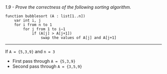 *1.9 - Prove the correctness of the following sorting algorithm.*
```
function bubblesort (A : list[1..n])
    var int i, j
    for i from n to 1
        for j from 1 to i−1
            if (A[j] > A[j+1])
                swap the values of A[j] and A[j+1]
```
***

If `A = {5,3,9}` and `n = 3`  
- First pass through `A = {5,3,9}`
- Second pass through `A = {3,5,9}`
